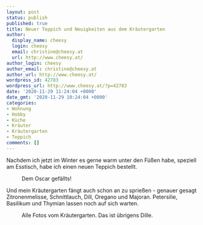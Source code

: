 ```yaml
---
layout: post
status: publish
published: true
title: Neuer Teppich und Neuigkeiten aus dem Kräutergarten
author:
  display_name: cheesy
  login: cheesy
  email: christine@cheesy.at
  url: http://www.cheesy.at/
author_login: cheesy
author_email: christine@cheesy.at
author_url: http://www.cheesy.at/
wordpress_id: 42783
wordpress_url: http://www.cheesy.at/?p=42783
date: '2020-11-29 11:24:04 +0000'
date_gmt: '2020-11-29 10:24:04 +0000'
categories:
- Wohnung
- Hobby
- Küche
- Kräuter
- Kräutergarten
- Teppich
comments: []
---
```

<!-- wp:paragraph -->
Nachdem ich jetzt im Winter es gerne warm unter den Füßen habe, speziell am Esstisch, habe ich einen neuen Teppich bestellt.
<!-- /wp:paragraph -->
<!-- wp:image {"id":42784} -->
<figure class="wp-block-image"><img src="{% link /wp-content/uploads/2020-11-28-Teppich.jpg %}" alt="" class="wp-image-42784"><br>
<figcaption>Dem Oscar gefällts!</figcaption>
</figure>
<!-- /wp:image -->
<!-- wp:paragraph -->
Und mein Kräutergarten fängt auch schon an zu sprießen - genauer gesagt Zitronenmelisse, Schnittlauch, Dill, Oregano und Majoran. Petersilie, Basilikum und Thymian lassen noch auf sich warten.
<!-- /wp:paragraph -->
<!-- wp:image {"id":42780,"linkDestination":"custom"} -->
<figure class="wp-block-image"><a href="http://www.cheesy.at/fotos/leben-in-belfast/2020-2/kraeutergarten/"><img src="{% link /wp-content/uploads/Kra%CC%88utergarten-013.jpg %}" alt="" class="wp-image-42780"></a><br>
<figcaption>Alle Fotos vom Kräutergarten. Das ist übrigens Dille.</figcaption>
</figure>
<!-- /wp:image -->
